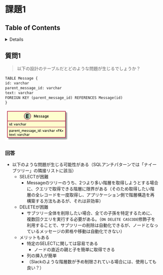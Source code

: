 # 課題1

## Table of Contents
<!-- START doctoc generated TOC please keep comment here to allow auto update -->
<!-- DON'T EDIT THIS SECTION, INSTEAD RE-RUN doctoc TO UPDATE -->
<details>
<summary>Details</summary>

- [質問1](#%E8%B3%AA%E5%95%8F1)
  - [回答](#%E5%9B%9E%E7%AD%94)

</details>
<!-- END doctoc generated TOC please keep comment here to allow auto update -->

## 質問1

> 以下の設計のテーブルだとどのような問題が生じるでしょうか？

```
TABLE Message {
id: varchar
parent_message_id: varchar
text: varchar
FOREIGN KEY (parent_message_id) REFERENCES Message(id)
}
```

![](../../../assets/anti4_before.png)

### 回答

- 以下のような問題が生じる可能性がある（SQLアンチパターンでは「ナイーブツリー」の隣接リストに該当）
  - SELECTが困難
    - Messageのツリーのうち、2つより多い階層を取得しようとする場合に、クエリで取得できる階層に限界がある（そのため取得したい階層の全レコードを一度取得し、アプリケーション側で階層構造を再構築する方法もあるが、それは非効率）
  - DELETEが困難
    - サブツリー全体を削除したい場合、全ての子孫を特定するために、複数回クエリを実行する必要がある。（`ON DELETE CASCODE`修飾子を利用することで、サブツリーの削除は自動化できるが、ノードとなっているメッセージの昇格や移動は自動化できない）
  - メリットもある
    - 特定のSELECTに関しては容易である
      - ノードの直近の親と子を簡単に取得できる
    - 列の挿入が簡単
    - （Slackのような階層数が予め制限されている場合には、使用しても良い？）